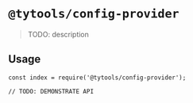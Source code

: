 # `@tytools/config-provider`

> TODO: description

## Usage

```
const index = require('@tytools/config-provider');

// TODO: DEMONSTRATE API
```
